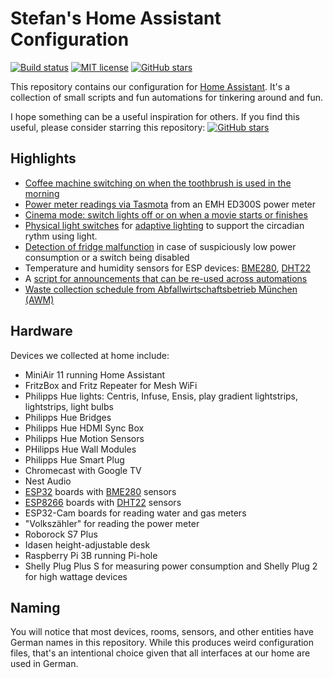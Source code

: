 # Stefan's Home Assistant Configuration

[![Build status](https://github.com/stoman/homeassistant-config/actions/workflows/home-assistant.yml/badge.svg)](https://github.com/stoman/homeassistant-config/actions/)
[![MIT license](https://img.shields.io/github/license/stoman/homeassistant-config.svg)](LICENSE.md)
[![GitHub stars](https://img.shields.io/github/stars/stoman/homeassistant-config.svg)](https://github.com/stoman/homeassistant-config/stargazers/)

This repository contains our configuration for [Home Assistant](https://github.com/home-assistant). It's a collection of small scripts and fun automations for tinkering around and fun.

I hope something can be a useful inspiration for others. If you find this useful, please consider starring this repository: [![GitHub stars](https://img.shields.io/github/stars/stoman/homeassistant-config.svg?style=social)](https://github.com/stoman/homeassistant-config/stargazers/)

## Highlights

- [Coffee machine switching on when the toothbrush is used in the morning](automations/coffee.yaml)
- [Power meter readings via Tasmota](packages/tasmota_smart_meter.yaml) from an EMH ED300S power meter
- [Cinema mode: switch lights off or on when a movie starts or finishes](automations/lights/wohnzimmer_kinomodus.yaml)
- [Physical light switches](automations/lights/) for [adaptive lighting](packages/adaptive_lighting.yaml) to support the circadian rythm using light.
- [Detection of fridge malfunction](automations/fridge/) in case of suspiciously low power consumption or a switch being disabled
- Temperature and humidity sensors for ESP devices: [BME280](esphome/.sensor.bme280.yaml), [DHT22](esphome/.sensor.dht22.yaml)
- A [script for announcements that can be re-used across automations](scripts/durchsage.yaml)
- [Waste collection schedule from Abfallwirtschaftsbetrieb München (AWM)](packages/waste_collection_schedule.yaml)

## Hardware

Devices we collected at home include:

- MiniAir 11 running Home Assistant
- FritzBox and Fritz Repeater for Mesh WiFi
- Philipps Hue lights: Centris, Infuse, Ensis, play gradient lightstrips, lightstrips, light bulbs
- Philipps Hue Bridges
- Philipps Hue HDMI Sync Box
- Philipps Hue Motion Sensors
- PHilipps Hue Wall Modules
- Philipps Hue Smart Plug
- Chromecast with Google TV
- Nest Audio
- [ESP32](esphome/.device.esp32.yaml) boards with [BME280](esphome/.sensor.bme280.yaml) sensors
- [ESP8266](esphome/.device.esp8266.yaml) boards with [DHT22](esphome/.sensor.dht22.yaml) sensors
- ESP32-Cam boards for reading water and gas meters
- "Volkszähler" for reading the power meter
- Roborock S7 Plus
- Idasen height-adjustable desk
- Raspberry Pi 3B running Pi-hole
- Shelly Plug Plus S for measuring power consumption and Shelly Plug 2 for high wattage devices

## Naming

You will notice that most devices, rooms, sensors, and other entities have German names in this repository. While this produces weird configuration files, that's an intentional choice given that all interfaces at our home are used in German.
